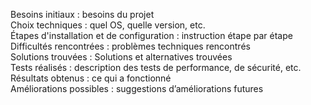 Besoins initiaux : besoins du projet  
Choix techniques : quel OS, quelle version, etc.  
Étapes d'installation et de configuration : instruction étape par étape  
Difficultés rencontrées : problèmes techniques rencontrés  
Solutions trouvées : Solutions et alternatives trouvées  
Tests réalisés : description des tests de performance, de sécurité, etc.  
Résultats obtenus : ce qui a fonctionné  
Améliorations possibles : suggestions d’améliorations futures  


